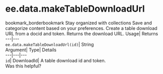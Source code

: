  
#  ee.data.makeTableDownloadUrl 
bookmark_borderbookmark Stay organized with collections  Save and categorize content based on your preferences.
Create a table download URL from a docid and token. 
Returns the download URL.
Usage| Returns  
---|---  
`ee.data.makeTableDownloadUrl(id)`| String  
Argument| Type| Details  
---|---|---  
`id`| DownloadId| A table download id and token.  
Was this helpful?
